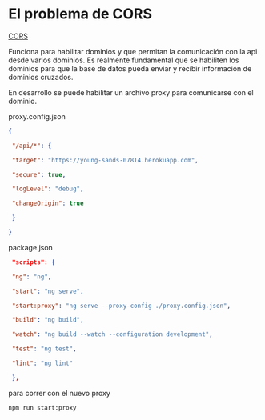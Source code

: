 # El problema de CORS

[CORS](https://developer.mozilla.org/en-US/docs/Web/HTTP/CORS)


Funciona para habilitar dominios y que permitan la comunicación con la api desde varios dominios. Es realmente fundamental que se habiliten los dominios para que la base de datos pueda enviar y recibir información de dominios cruzados.

En desarrollo se puede habilitar un archivo proxy para comunicarse con el dominio.

proxy.config.json
```json
{

 "/api/*": {

 "target": "https://young-sands-07814.herokuapp.com",

 "secure": true,

 "logLevel": "debug",

 "changeOrigin": true

 }

}
```
package.json
```json
 "scripts": {

 "ng": "ng",

 "start": "ng serve",

 "start:proxy": "ng serve --proxy-config ./proxy.config.json",

 "build": "ng build",

 "watch": "ng build --watch --configuration development",

 "test": "ng test",

 "lint": "ng lint"

 },
 ```

para correr con el nuevo proxy
```npm
npm run start:proxy
```

